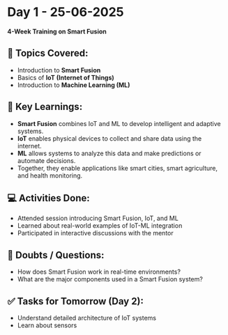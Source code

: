 # Day 1 - 25-06-2025
**4-Week Training on Smart Fusion**

## 📝 Topics Covered:
- Introduction to **Smart Fusion**
- Basics of **IoT (Internet of Things)**
- Introduction to **Machine Learning (ML)**

## 🧠 Key Learnings:
- **Smart Fusion** combines IoT and ML to develop intelligent and adaptive systems.
- **IoT** enables physical devices to collect and share data using the internet.
- **ML** allows systems to analyze this data and make predictions or automate decisions.
- Together, they enable applications like smart cities, smart agriculture, and health monitoring.

## 💻 Activities Done:
- Attended session introducing Smart Fusion, IoT, and ML
- Learned about real-world examples of IoT-ML integration
- Participated in interactive discussions with the mentor

## 🤔 Doubts / Questions:
- How does Smart Fusion work in real-time environments?
- What are the major components used in a Smart Fusion system?

## ✅ Tasks for Tomorrow (Day 2):
- Understand detailed architecture of IoT systems
- Learn about  sensors
